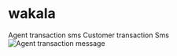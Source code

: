 # wakala
Agent transaction sms                                                  Customer transaction Sms
![Agent transaction message](https://github.com/user-attachments/assets/3d125be0-4e6e-4aca-aa03-98bdc6b8886d)
